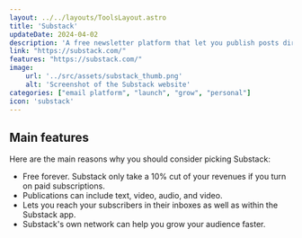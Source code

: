 ```yaml
---
layout: ../../layouts/ToolsLayout.astro
title: 'Substack'
updateDate: 2024-04-02
description: 'A free newsletter platform that let you publish posts directly to subscribers with text, video, audio, and video. Anyone can start a publication on Substack in minutes.'
link: "https://substack.com/"
features: "https://substack.com/"
image:
    url: '../src/assets/substack_thumb.png'
    alt: 'Screenshot of the Substack website'
categories: ["email platform", "launch", "grow", "personal"]
icon: 'substack'
---
```



## Main features

Here are the main reasons why you should consider picking Substack:

- Free forever. Substack only take a 10% cut of your revenues if you turn on paid subscriptions.
- Publications can include text, video, audio, and video.
- Lets you reach your subscribers in their inboxes as well as within the Substack app.
- Substack's own network can help you grow your audience faster.